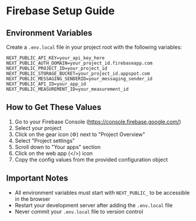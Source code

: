 # Firebase Setup Guide

## Environment Variables

Create a `.env.local` file in your project root with the following variables:

```env
NEXT_PUBLIC_API_KEY=your_api_key_here
NEXT_PUBLIC_AUTH_DOMAIN=your_project_id.firebaseapp.com
NEXT_PUBLIC_PROJECT_ID=your_project_id
NEXT_PUBLIC_STORAGE_BUCKET=your_project_id.appspot.com
NEXT_PUBLIC_MESSAGING_SENDERID=your_messaging_sender_id
NEXT_PUBLIC_API_ID=your_app_id
NEXT_PUBLIC_MEASUREMENT_ID=your_measurement_id
```

## How to Get These Values

1. Go to your Firebase Console (https://console.firebase.google.com/)
2. Select your project
3. Click on the gear icon (⚙️) next to "Project Overview"
4. Select "Project settings"
5. Scroll down to "Your apps" section
6. Click on the web app (</>) icon
7. Copy the config values from the provided configuration object

## Important Notes

- All environment variables must start with `NEXT_PUBLIC_` to be accessible in the browser
- Restart your development server after adding the `.env.local` file
- Never commit your `.env.local` file to version control 